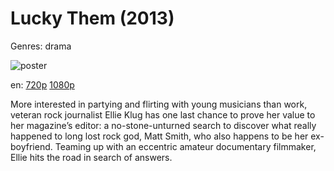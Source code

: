 # Lucky Them (2013)

Genres: drama

![poster](http://image.tmdb.org/t/p/w500/vxTCm5hvhhmZ9heN4fc8m0HSZEa.jpg)

en:
  [720p](magnet:?xt=urn:btih:5808f626147b2a75a0b0ea031a447d2eca983129&dn=Lucky+Them+%282013%29+720p+BrRip+x264+-+YIFY&tr=udp%3A%2F%2Ftracker.openbittorrent.com%3A80%2Fannounce&tr=udp%3A%2F%2Fglotorrents.pw%3A6969%2Fannounce&tr=udp%3A%2F%2Ftracker.openbittorrent.com%3A80%2Fannounce&tr=udp%3A%2F%2Ftracker.opentrackr.org%3A1337%2Fannounce&tr=udp%3A%2F%2Fzer0day.to%3A1337%2Fannounce&tr=udp%3A%2F%2Ftracker.coppersurfer.tk%3A6969%2Fannounce)
  [1080p](magnet:?xt=urn:btih:d4cf25428d97462e489019a69f9c23c5a29d8296&dn=Lucky+Them+%282013%29+1080p+BrRip+x264+-+YIFY&tr=udp%3A%2F%2Ftracker.openbittorrent.com%3A80%2Fannounce&tr=udp%3A%2F%2Fglotorrents.pw%3A6969%2Fannounce&tr=udp%3A%2F%2Ftracker.openbittorrent.com%3A80%2Fannounce&tr=udp%3A%2F%2Ftracker.opentrackr.org%3A1337%2Fannounce&tr=udp%3A%2F%2Fzer0day.to%3A1337%2Fannounce&tr=udp%3A%2F%2Ftracker.coppersurfer.tk%3A6969%2Fannounce)
  


More interested in partying and flirting with young musicians than work, veteran rock journalist Ellie Klug has one last chance to prove her value to her magazine’s editor: a no-stone-unturned search to discover what really happened to long lost rock god, Matt Smith, who also happens to be her ex-boyfriend.  Teaming up with an eccentric amateur documentary filmmaker, Ellie hits the road in search of answers.